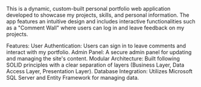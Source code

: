 This is a dynamic, custom-built personal portfolio web application developed to showcase my projects, skills, and personal information. The app features an intuitive design and includes interactive functionalities such as a "Comment Wall" where users can log in and leave feedback on my projects.

Features:
User Authentication: Users can sign in to leave comments and interact with my portfolio.
Admin Panel: A secure admin panel for updating and managing the site's content.
Modular Architecture: Built following SOLID principles with a clear separation of layers (Business Layer, Data Access Layer, Presentation Layer).
Database Integration: Utilizes Microsoft SQL Server and Entity Framework for managing data.
